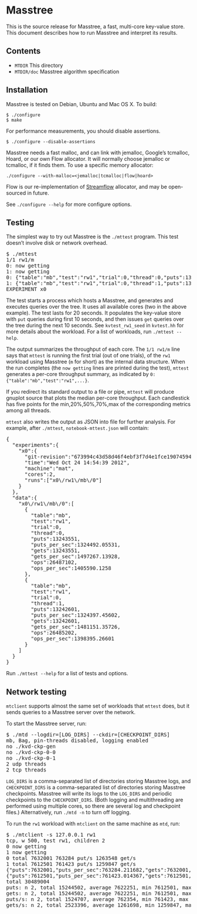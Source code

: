 # Masstree #

This is the source release for Masstree, a fast, multi-core key-value
store. This document describes how to run Masstree and interpret its
results.

## Contents ##

* `MTDIR`                     This directory
* `MTDIR/doc`               Masstree algorithm specification

## Installation ##

Masstree is tested on Debian, Ubuntu and Mac OS X. To build:

    $ ./configure
    $ make

For performance measurements, you should disable assertions.

    $ ./configure --disable-assertions

Masstree needs a fast malloc, and can link with jemalloc, Google’s
tcmalloc, Hoard, or our own Flow allocator. It will normally choose
jemalloc or tcmalloc, if it finds them. To use a specific memory
allocator:

    ./configure --with-malloc=<jemalloc|tcmalloc|flow|hoard>

Flow is our re-implementation of
[Streamflow](http://people.cs.vt.edu/~scschnei/streamflow/) allocator,
and may be open-sourced in future.

See `./configure --help` for more configure options.

## Testing ##

The simplest way to try out Masstree is the `./mttest` program.
This test doesn’t involve disk or network overhead.

<pre>
$ ./mttest
1/1 rw1/m
0: now getting
1: now getting
0: {"table":"mb","test":"rw1","trial":0,"thread":0,"puts":13243551,"puts_per_sec":1324492.05531,"gets":13243551,"gets_per_sec":1497267.13928,"ops":26487102,"ops_per_sec":1405590.1258}
1: {"table":"mb","test":"rw1","trial":0,"thread":1,"puts":13242601,"puts_per_sec":1324397.45602,"gets":13242601,"gets_per_sec":1481151.35726,"ops":26485202,"ops_per_sec":1398395.26601}
EXPERIMENT x0
</pre>

The test starts a process which hosts a Masstree, and generates and
executes queries over the tree. It uses all available cores (two in
the above example). The test lasts for 20 seconds. It populates the
key-value store with `put` queries during first 10 seconds, and then
issues `get` queries over the tree during the next 10 seconds. See
`kvtest_rw1_seed` in `kvtest.hh` for more details about the workload.
For a list of workloads, run `./mttest --help`.

The output summarizes the throughput of each core. The `1/1 rw1/m` line says
that `mttest` is running the first trial (out of one trials), of the `rw1`
workload using Masstree (`m` for short) as the internal data structure.
When the run completes (the `now getting` lines are printed during the
test), `mttest` generates a per-core throughput summary, as indicated by
`0: {"table":"mb","test":"rw1",...}`.

If you redirect its standard output to a file or pipe, `mttest` will produce
gnuplot source that plots the median per-core throughput. Each candlestick
has five points for the min,20%,50%,70%,max of the corresponding metrics
among all threads.

`mttest` also writes the output as JSON into file for further analysis. For
example, after `./mttest`, `notebook-mttest.json` will contain:

<pre>
{
  "experiments":{
    "x0":{
      "git-revision":"673994c43d58d46f4ebf3f7d4e1fce19074594cb",
      "time":"Wed Oct 24 14:54:39 2012",
      "machine":"mat",
      "cores":2,
      "runs":["x0\/rw1\/mb\/0"]
    }
  },
  "data":{
    "x0\/rw1\/mb\/0":[
      {
        "table":"mb",
        "test":"rw1",
        "trial":0,
        "thread":0,
        "puts":13243551,
        "puts_per_sec":1324492.05531,
        "gets":13243551,
        "gets_per_sec":1497267.13928,
        "ops":26487102,
        "ops_per_sec":1405590.1258
      },
      {
        "table":"mb",
        "test":"rw1",
        "trial":0,
        "thread":1,
        "puts":13242601,
        "puts_per_sec":1324397.45602,
        "gets":13242601,
        "gets_per_sec":1481151.35726,
        "ops":26485202,
        "ops_per_sec":1398395.26601
      }
    ]
  }
}
</pre>

Run `./mttest --help` for a list of tests and options.

## Network testing ##

`mtclient` supports almost the same set of workloads that `mttest` does, but it
sends queries to a Masstree server over the network.

To start the Masstree server, run:

<pre>
$ ./mtd --logdir=[LOG_DIRS] --ckdir=[CHECKPOINT_DIRS]
mb, Bag, pin-threads disabled, logging enabled
no ./kvd-ckp-gen
no ./kvd-ckp-0-0
no ./kvd-ckp-0-1
2 udp threads
2 tcp threads
</pre>

`LOG_DIRS` is a comma-separated list of directories storing Masstree
logs, and `CHECKPOINT_DIRS` is a comma-separated list of directories
storing Masstree checkpoints. Masstree will write its logs to the
`LOG_DIRS` and periodic checkpoints to the `CHECKPOINT_DIRS`. (Both
logging and multithreading are performed using multiple cores, so
there are several log and checkpoint files.) Alternatively, run `./mtd
-n` to turn off logging.

To run the `rw1` workload with `mtclient` on the same machine as
`mtd`, run:

<pre>
$ ./mtclient -s 127.0.0.1 rw1
tcp, w 500, test rw1, children 2
0 now getting
1 now getting
0 total 7632001 763284 put/s 1263548 get/s
1 total 7612501 761423 put/s 1259847 get/s
{"puts":7632001,"puts_per_sec":763284.211682,"gets":7632001,"gets_per_sec":1263548.30195,"ops":15264002,"ops_per_sec":951678.506329}
{"puts":7612501,"puts_per_sec":761423.014367,"gets":7612501,"gets_per_sec":1259847.22076,"ops":15225002,"ops_per_sec":949182.006246}
total 30489004
puts: n 2, total 15244502, average 7622251, min 7612501, max 7632001, stddev 13789
gets: n 2, total 15244502, average 7622251, min 7612501, max 7632001, stddev 13789
puts/s: n 2, total 1524707, average 762354, min 761423, max 763284, stddev 1316
gets/s: n 2, total 2523396, average 1261698, min 1259847, max 1263548, stddev 2617
</pre>
